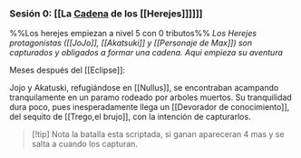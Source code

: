 

### Sesión 0: [[La [Cadena](Cadenas) de los [[Herejes]]]]]]
%%Los herejes empiezan a nivel 5 con 0 tributos%%
_Los Herejes protagonistas ([[JoJo]], [[Akatsuki]] y [[Personaje de Max]]) son capturados y obligados a formar una cadena. Aqui empieza su aventura_ 

Meses después del [[Eclipse]]:

Jojo y Akatuski, refugiándose en [[Nullus]], se encontraban acampando tranquilamente en un paramo rodeado por arboles muertos. Su tranquilidad dura poco, pues inesperadamente llega un [[Devorador de conocimiento]], del sequito de [[Trego,el brujo]], con la intención de capturarlos.

> [!tip] Nota
> la batalla esta scriptada, si ganan apareceran 4 mas y se salta a cuando los capturan.

